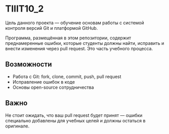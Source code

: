 # TIIIT10_2

Цель данного проекта — обучение основам работы с системой контроля версий Git и платформой GitHub.

Программа, размещённая в этом репозитории, содержит преднамеренные ошибки, которые студенты должны найти, исправить и внести изменения через pull request. Это часть учебного процесса.

## Возможности

- Работа с Git: fork, clone, commit, push, pull request
- Исправление ошибок в коде
- Основы open-source сотрудничества

## Важно

Не стоит ожидать, что ваш pull request будет принят — ошибки специально добавлены для учебных целей и должны остаться в оригинале.
